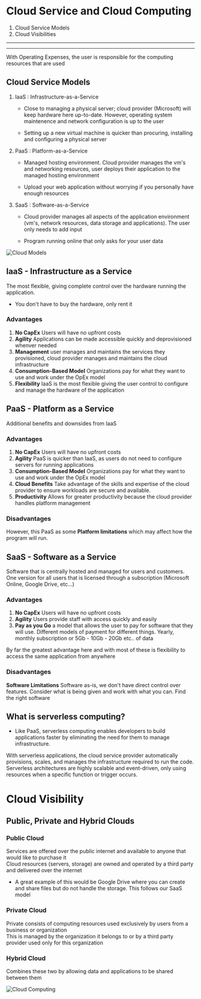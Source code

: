 # Cloud Service and Cloud Computing

1. Cloud Service Models
2. Cloud Visibilities

---
---

With Operating Expenses, the user is responsible for the computing resources that are used  


## Cloud Service Models

1. IaaS : Infrastructure-as-a-Service
	
	* Close to managing a physical server; cloud provider (Microsoft) will keep hardware here up-to-date. However, operating system maintenence and network configuration is up to the user

	* Setting up a new virtual machine is quicker than procuring, installing and configuring a physical server

2. PaaS : Platform-as-a-Service
	
	* Managed hosting environment. Cloud provider manages the vm's and networking resources, user deploys their application to the managed hosting environment

	* Upload your web application without worrying if you personally have enough resources

3. SaaS : Software-as-a-Service

	* Cloud provider manages all aspects of the application environment (vm's, network resources, data storage and applications). The user only needs to add input

	* Program running online that only asks for your user data

![Cloud Models](https://docs.microsoft.com/en-us/learn/azure-fundamentals/fundamental-azure-concepts/media/iaas-paas-saas-expanded.png#lightbox)


## IaaS - Infrastructure as a Service

The most flexible, giving complete control over the hardware running the application. 

* You don't have to buy the hardware, only rent it

### Advantages

1. **No CapEx** Users will have no upfront costs
2. **Agility** Applications can be made accessible quickly and deprovisioned whenver needed
3. **Management** user manages and maintains the services they provisioned, cloud provider manages and maintains the cloud infrastructure
4. **Consumption-Based Model** Organizations pay for what they want to use and work under the OpEx model
5. **Flexibility** IaaS is the most flexible giving the user control to configure and manage the hardware of the application



## PaaS - Platform as a Service

Additional benefits and downsides from IaaS

### Advantages

1. **No CapEx** Users will have no upfront costs
2. **Agility** PaaS is quicker than IaaS, as users do not need to configure servers for running applications
3. **Consumption-Based Model** Organizations pay for what they want to use and work under the OpEx model
4. **Cloud Benefits** Take advantage of the skills and expertise of the cloud provider to ensure workloads are secure and available. 
5. **Productivity** Allows for greater productivity because the cloud provider handles platform management

### Disadvantages

However, this PaaS as some **Platform limitations** which may affect how the program will run. 

## SaaS - Software as a Service

Software that is centrally hosted and managed for users and customers. One version for all users that is licensed through a subscription (Microsoft Online, Google Drive, etc...)

### Advantages

1. **No CapEx** Users will have no upfront costs
2. **Agility** Users provide staff with access quickly and easily
3. **Pay as you Go** a model that allows the user to pay for software that they will use. Different models of payment for different things. Yearly, monthly subscription or 5Gb - 10Gb - 20Gb etc.. of data

By far the greatest advantage here and with most of these is flexibility to access the same application from anywhere

### Disadvantages

**Software Limitations** Software as-is, we don't have direct control over features. Consider what is being given and work with what you can. Find the right software

## What is serverless computing?

* Like PaaS, serverless computing enables developers to build applications faster by eliminating the need for them to manage infrastructure. 

With serverless applications, the cloud service provider automatically provisions, scales, and manages the infrastructure required to run the code. Serverless architectures are highly scalable and event-driven, only using resources when a specific function or trigger occurs.

# Cloud Visibility

## Public, Private and Hybrid Clouds

### Public Cloud

Services are offered over the public internet and available to anyone that would like to purchase it  
Cloud resources (servers, storage) are owned and operated by a third party and delivered over the internet

* A great example of this would be Google Drive where you can create and share files but do not handle the storage. This follows our SaaS model

### Private Cloud

Private consists of computing resources used exclusively by users from a business or organization  
This is managed by the organization it belongs to or by a third party provider used only for this organization

### Hybrid Cloud

Combines these two by allowing data and applications to be shared between them

![Cloud Computing](https://docs.microsoft.com/en-us/learn/azure-fundamentals/fundamental-azure-concepts/media/cloud-computing-continuum.png)



